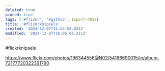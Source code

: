 ```yaml
---
deleted: true
pinned: true
tags: ['#flickr', '#github', Import-403a]
title: '#flickrknipsels'
created: '2024-12-07T15:53:52.921Z'
modified: '2024-12-07T16:06:06.211Z'
---
```


#flickrknipsels

https://www.flickr.com/photos/196344556@N02/54186690015/in/album-72177720322391790
